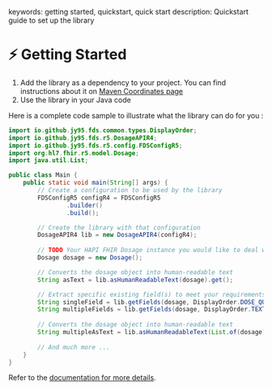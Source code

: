 keywords: getting started, quickstart, quick start
description: Quickstart guide to set up the library

# ⚡ Getting Started

1. Add the library as a dependency to your project. You can find instructions about it on [Maven Coordinates page](./dependency-info.html)
2. Use the library in your Java code

Here is a complete code sample to illustrate what the library can do for you :

```java
import io.github.jy95.fds.common.types.DisplayOrder;
import io.github.jy95.fds.r5.DosageAPIR4;
import io.github.jy95.fds.r5.config.FDSConfigR5;
import org.hl7.fhir.r5.model.Dosage;
import java.util.List;

public class Main {
    public static void main(String[] args) {
        // Create a configuration to be used by the library
        FDSConfigR5 configR4 = FDSConfigR5
                .builder()
                .build();

        // Create the library with that configuration
        DosageAPIR4 lib = new DosageAPIR4(configR4);
        
        // TODO Your HAPI FHIR Dosage instance you would like to deal with ;)
        Dosage dosage = new Dosage();

        // Converts the dosage object into human-readable text
        String asText = lib.asHumanReadableText(dosage).get();

        // Extract specific existing field(s) to meet your requirements
        String singleField = lib.getFields(dosage, DisplayOrder.DOSE_QUANTITY).get();
        String multipleFields = lib.getFields(dosage, DisplayOrder.TEXT, DisplayOrder.PATIENT_INSTRUCTION).get();
        
        // Converts the dosage object into human-readable text
        String multipleAsText = lib.asHumanReadableText(List.of(dosage));
        
        // And much more ...
    }
}
```

Refer to the [documentation for more details](./apidocs/index.html).